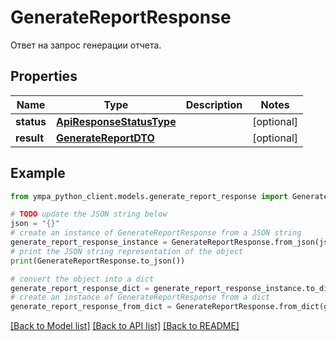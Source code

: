 # GenerateReportResponse

Ответ на запрос генерации отчета.

## Properties

Name | Type | Description | Notes
------------ | ------------- | ------------- | -------------
**status** | [**ApiResponseStatusType**](ApiResponseStatusType.md) |  | [optional] 
**result** | [**GenerateReportDTO**](GenerateReportDTO.md) |  | [optional] 

## Example

```python
from ympa_python_client.models.generate_report_response import GenerateReportResponse

# TODO update the JSON string below
json = "{}"
# create an instance of GenerateReportResponse from a JSON string
generate_report_response_instance = GenerateReportResponse.from_json(json)
# print the JSON string representation of the object
print(GenerateReportResponse.to_json())

# convert the object into a dict
generate_report_response_dict = generate_report_response_instance.to_dict()
# create an instance of GenerateReportResponse from a dict
generate_report_response_from_dict = GenerateReportResponse.from_dict(generate_report_response_dict)
```
[[Back to Model list]](../README.md#documentation-for-models) [[Back to API list]](../README.md#documentation-for-api-endpoints) [[Back to README]](../README.md)


